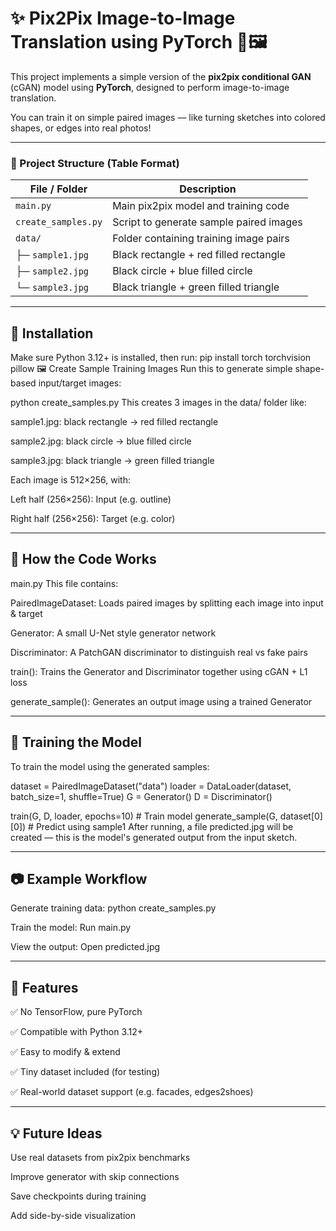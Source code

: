 # ✨ Pix2Pix Image-to-Image Translation using PyTorch 🧠🖼️

This project implements a simple version of the **pix2pix conditional GAN** (cGAN) model using **PyTorch**, designed to perform image-to-image translation.

You can train it on simple paired images — like turning sketches into colored shapes, or edges into real photos!

---

### 📂 Project Structure (Table Format)

| File / Folder        | Description                                  |
|----------------------|----------------------------------------------|
| `main.py`            | Main pix2pix model and training code         |
| `create_samples.py`  | Script to generate sample paired images      |
| `data/`              | Folder containing training image pairs       |
| ├─ `sample1.jpg`     | Black rectangle + red filled rectangle       |
| ├─ `sample2.jpg`     | Black circle + blue filled circle            |
| └─ `sample3.jpg`     | Black triangle + green filled triangle       |

---

## 🔧 Installation

Make sure Python 3.12+ is installed, then run:
pip install torch torchvision pillow
🖼️ Create Sample Training Images
Run this to generate simple shape-based input/target images:

python create_samples.py
This creates 3 images in the data/ folder like:

sample1.jpg: black rectangle → red filled rectangle

sample2.jpg: black circle → blue filled circle

sample3.jpg: black triangle → green filled triangle

Each image is 512×256, with:

Left half (256×256): Input (e.g. outline)

Right half (256×256): Target (e.g. color)

---
## 🧠 How the Code Works
main.py
This file contains:

PairedImageDataset: Loads paired images by splitting each image into input & target

Generator: A small U-Net style generator network

Discriminator: A PatchGAN discriminator to distinguish real vs fake pairs

train(): Trains the Generator and Discriminator together using cGAN + L1 loss

generate_sample(): Generates an output image using a trained Generator

---

## 🚀 Training the Model
To train the model using the generated samples:

dataset = PairedImageDataset("data")
loader = DataLoader(dataset, batch_size=1, shuffle=True)
G = Generator()
D = Discriminator()

train(G, D, loader, epochs=10)           # Train model
generate_sample(G, dataset[0][0])        # Predict using sample1
After running, a file predicted.jpg will be created — this is the model's generated output from the input sketch.

---

## 📷 Example Workflow
Generate training data: python create_samples.py

Train the model: Run main.py

View the output: Open predicted.jpg

---

## 📌 Features

✅ No TensorFlow, pure PyTorch

✅ Compatible with Python 3.12+

✅ Easy to modify & extend

✅ Tiny dataset included (for testing)

✅ Real-world dataset support (e.g. facades, edges2shoes)

---

## 💡 Future Ideas
Use real datasets from pix2pix benchmarks

Improve generator with skip connections

Save checkpoints during training

Add side-by-side visualization
